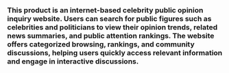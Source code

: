 ### This product is an internet-based celebrity public opinion inquiry website. Users can search for public figures such as celebrities and politicians to view their opinion trends, related news summaries, and public attention rankings. The website offers categorized browsing, rankings, and community discussions, helping users quickly access relevant information and engage in interactive discussions.
